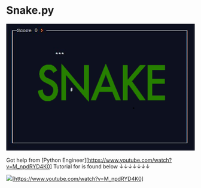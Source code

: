 # Snake.py 

![](snake.png)

Got help from [Python Engineer][https://www.youtube.com/watch?v=M_npdRYD4K0]
Tutorial for is found below ↓↓↓↓↓↓↓

![](https://i.ytimg.com/vi/M_npdRYD4K0/hqdefault.jpg?sqp=-oaymwEZCPYBEIoBSFXyq4qpAwsIARUAAIhCGAFwAQ==&rs=AOn4CLDAqG6jUYzIg1ls9lDeWevH9EZjew)[https://www.youtube.com/watch?v=M_npdRYD4K0]
